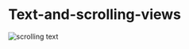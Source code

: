 # Text-and-scrolling-views
![scrolling text](https://user-images.githubusercontent.com/50354267/161465451-9ede6d03-09c8-4af4-a576-d2c091272ca7.gif)
